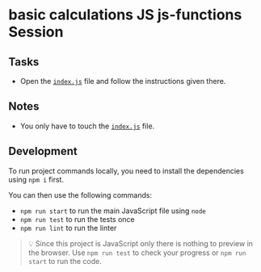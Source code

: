 # basic calculations JS js-functions Session

## Tasks

- Open the [`index.js`](./index.js) file and follow the instructions given there.

## Notes

- You only have to touch the [`index.js`](./index.js) file.

## Development

To run project commands locally, you need to install the dependencies using `npm i` first.

You can then use the following commands:

- `npm run start` to run the main JavaScript file using `node`
- `npm run test` to run the tests once
- `npm run lint` to run the linter

> 💡 Since this project is JavaScript only there is nothing to preview in the browser. Use `npm run test` to check your progress or `npm run start` to run the code.
